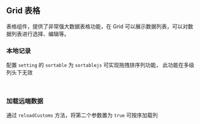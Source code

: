 <div class="demo-header">
<p class="overviewicon">
  <span class="wapi-list-form"/>
</p>

## Grid 表格

<nova-uxlink widget-name="Grid"></nova-uxlink>

表格组件，提供了非常强大数据表格功能，在 Grid 可以展示数据列表，可以对数据列表进行选择、编辑等。
</div>

### 本地记录

配置 `setting` 的 `sortable` 为 `sortablejs` 可实现拖拽排序列功能， 此功能在多级列头下无效

<nova-demo-view link="grid/custom/ordercolumn-local"></nova-demo-view>

<br>

### 加载远端数据

通过 `reloadCustoms` 方法，将第二个参数置为 `true` 可按序加载列

<nova-demo-view link="grid/custom/ordercolumn-remote"></nova-demo-view>

<br>
